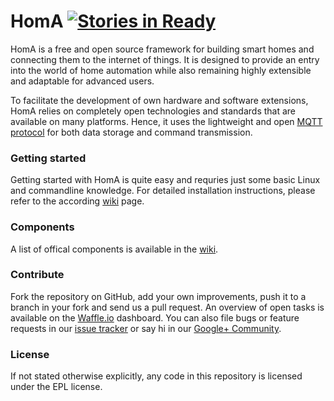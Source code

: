 # HomA [![Stories in Ready](http://badge.waffle.io/binarybucks/homA.png)](http://waffle.io/binarybucks/homA)  

HomA is a free and open source framework for building smart homes and connecting them to the internet of things. 
It is designed to provide an entry into the world of home automation while also remaining highly extensible and adaptable for advanced users. 

To facilitate the development of own hardware and software extensions, HomA relies on completely open technologies and standards that are available on many platforms. Hence, it uses the lightweight and open [MQTT protocol](http://mqtt.org/faq) for both data storage and command transmission. 



### Getting started
Getting started with HomA is quite easy and requries just some basic Linux and commandline knowledge. For detailed installation instructions, please refer to the according [wiki](https://github.com/binarybucks/homA/wiki/Components) page.

### Components 
A list of offical components is available in the [wiki](https://github.com/binarybucks/homA/wiki/Components). 

### Contribute
Fork the repository on GitHub, add your own improvements, push it to a branch in your fork and send us a pull request. An overview of open tasks is available on the [Waffle.io](http://waffle.io/binarybucks/homA) dashboard.
You can also file bugs or feature requests in our [issue tracker](https://github.com/binarybucks/homA/issues) or say hi in our [Google+ Community](https://plus.google.com/u/0/communities/111676474572375715081).


### License
If not stated otherwise explicitly, any code in this repository is licensed under the EPL license.
